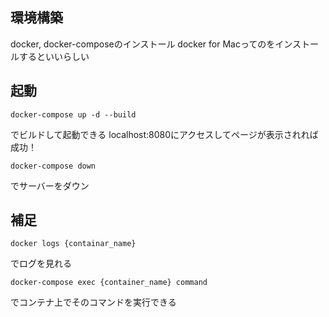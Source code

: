 ## 環境構築
docker, docker-composeのインストール 
docker for Macってのをインストールするといいらしい 

## 起動
```
docker-compose up -d --build
```
でビルドして起動できる 
localhost:8080にアクセスしてページが表示されれば成功！ 
```
docker-compose down
```
でサーバーをダウン

## 補足
```
docker logs {containar_name}
```
でログを見れる 
```
docker-compose exec {container_name} command
```
でコンテナ上でそのコマンドを実行できる 

